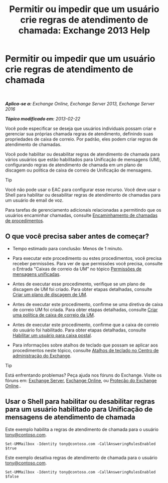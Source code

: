 ﻿---
title: 'Permitir ou impedir que um usuário crie regras de atendimento de chamada: Exchange 2013 Help'
TOCTitle: Permitir ou impedir que um usuário crie regras de atendimento de chamada
ms:assetid: 81863440-8b21-4523-bdab-6a2311889a0d
ms:mtpsurl: https://technet.microsoft.com/pt-br/library/Dd298097(v=EXCHG.150)
ms:contentKeyID: 50556234
ms.date: 05/22/2018
mtps_version: v=EXCHG.150
ms.translationtype: MT
---

# Permitir ou impedir que um usuário crie regras de atendimento de chamada

 

_**Aplica-se a:** Exchange Online, Exchange Server 2013, Exchange Server 2016_

_**Tópico modificado em:** 2013-02-22_

Você pode especificar se deseja que usuários individuais possam criar e gerenciar sua próprias chamada regras de atendimento, definindo suas propriedades de caixa de correio. Por padrão, eles podem criar regras de atendimento de chamadas.

Você pode habilitar ou desabilitar regras de atendimento de chamada para vários usuários que estão habilitados para Unificação de mensagens (UM), configurando regras de atendimento de chamada em um plano de discagem ou política de caixa de correio de Unificação de mensagens.


> [!TIP]
> Você não pode usar o EAC para configurar esse recurso. Você deve usar o Shell para habilitar ou desabilitar regras de atendimento de chamadas para um usuário de email de voz.



Para tarefas de gerenciamento adicionais relacionadas a permitindo que os usuários encaminhar chamadas, consulte [Encaminhamento de chamadas de procedimentos](forwarding-calls-procedures-exchange-2013-help.md).

## O que você precisa saber antes de começar?

  - Tempo estimado para conclusão: Menos de 1 minuto.

  - Para executar este procedimento ou estes procedimentos, você precisa receber permissões. Para ver de que permissões você precisa, consulte o Entrada "Caixas de correio da UM" no tópico [Permissões de mensagens unificadas](unified-messaging-permissions-exchange-2013-help.md).

  - Antes de executar esse procedimento, verifique se um plano de discagem de UM foi criado. Para obter etapas detalhadas, consulte [Criar um plano de discagem de UM](create-a-um-dial-plan-exchange-2013-help.md).

  - Antes de executar este procedimento, confirme se uma diretiva de caixa de correio UM foi criada. Para obter etapas detalhadas, consulte [Criar uma política de caixa de correio da UM](create-a-um-mailbox-policy-exchange-2013-help.md).

  - Antes de executar este procedimento, confirme que a caixa de correio do usuário foi habilitado. Para obter etapas detalhadas, consulte [Habilitar um usuário para caixa postal](enable-a-user-for-voice-mail-exchange-2013-help.md).

  - Para informações sobre atalhos de teclado que possam se aplicar aos procedimentos neste tópico, consulte [Atalhos de teclado no Centro de administração do Exchange](keyboard-shortcuts-in-the-exchange-admin-center-exchange-online-protection-help.md).


> [!TIP]
> Está enfrentando problemas? Peça ajuda nos fóruns do Exchange. Visite os fóruns em: <A href="https://go.microsoft.com/fwlink/p/?linkid=60612">Exchange Server</A>, <A href="https://go.microsoft.com/fwlink/p/?linkid=267542">Exchange Online</A>, ou <A href="https://go.microsoft.com/fwlink/p/?linkid=285351">Proteção do Exchange Online</A>..



## Usar o Shell para habilitar ou desabilitar regras para um usuário habilitado para Unificação de mensagens de atendimento de chamada

Este exemplo habilita a regras de atendimento de chamada para o usuário tony@contoso.com.

    Set-UMMailbox -Identity tony@contoso.com -CallAnsweringRulesEnabled $true

Este exemplo desativa regras de atendimento de chamada para o usuário tony@contoso.com.

    Set-UMMailbox -Identity tony@contoso.com -CallAnsweringRulesEnabled $false

